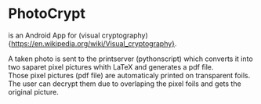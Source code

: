 # PhotoCrypt
is an Android App for (visual cryptography){https://en.wikipedia.org/wiki/Visual_cryptography}.

A taken photo is sent to the printserver (pythonscript) which converts it into two saparet pixel pictures whith LaTeX and generates a pdf file.  
Those pixel pictures (pdf file) are automaticaly printed on transparent foils.
The user can decrypt them due to overlaping the pixel foils and gets the original picture.
